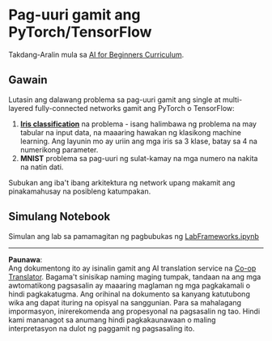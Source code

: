 <!--
CO_OP_TRANSLATOR_METADATA:
{
  "original_hash": "e452d897efb9a89700f41021834cf6e5",
  "translation_date": "2025-08-28T02:39:11+00:00",
  "source_file": "lessons/3-NeuralNetworks/05-Frameworks/lab/README.md",
  "language_code": "tl"
}
-->
# Pag-uuri gamit ang PyTorch/TensorFlow

Takdang-Aralin mula sa [AI for Beginners Curriculum](https://github.com/microsoft/ai-for-beginners).

## Gawain

Lutasin ang dalawang problema sa pag-uuri gamit ang single at multi-layered fully-connected networks gamit ang PyTorch o TensorFlow:

1. **[Iris classification](https://en.wikipedia.org/wiki/Iris_flower_data_set)** na problema - isang halimbawa ng problema na may tabular na input data, na maaaring hawakan ng klasikong machine learning. Ang layunin mo ay uriin ang mga iris sa 3 klase, batay sa 4 na numerikong parameter.
1. **MNIST** problema sa pag-uuri ng sulat-kamay na mga numero na nakita na natin dati.

Subukan ang iba't ibang arkitektura ng network upang makamit ang pinakamahusay na posibleng katumpakan.

## Simulang Notebook

Simulan ang lab sa pamamagitan ng pagbubukas ng [LabFrameworks.ipynb](LabFrameworks.ipynb)

---

**Paunawa**:  
Ang dokumentong ito ay isinalin gamit ang AI translation service na [Co-op Translator](https://github.com/Azure/co-op-translator). Bagama't sinisikap naming maging tumpak, tandaan na ang mga awtomatikong pagsasalin ay maaaring maglaman ng mga pagkakamali o hindi pagkakatugma. Ang orihinal na dokumento sa kanyang katutubong wika ang dapat ituring na opisyal na sanggunian. Para sa mahalagang impormasyon, inirerekomenda ang propesyonal na pagsasalin ng tao. Hindi kami mananagot sa anumang hindi pagkakaunawaan o maling interpretasyon na dulot ng paggamit ng pagsasaling ito.